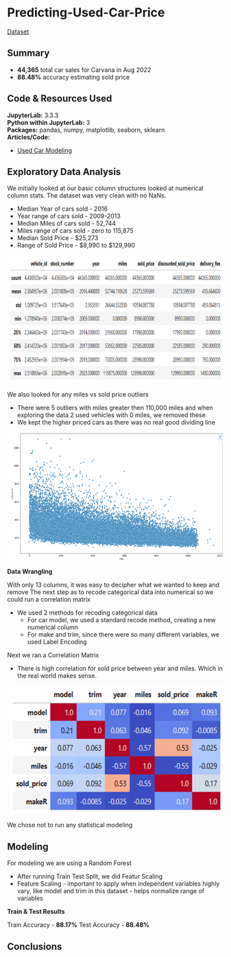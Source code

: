 # Predicting-Used-Car-Price

[Dataset]( https://aws.amazon.com/marketplace/pp/prodview-y77x3t6zisn4w?sr=0-2&ref_=beagle&applicationId=AWSMPContessa) <br>

## Summary
* **44,365** total car sales for Carvana in Aug 2022
* **88.48%** accuracy estimating sold price

## Code & Resources Used
**JupyterLab:** 3.3.3 <br>
**Python within JupyterLab:** 3 <br>
**Packages:** pandas, numpy, matplotlib, seaborn, sklearn <br>
**Articles/Code:**
   - [Used Car Modeling]( https://towardsdatascience.com/end-to-end-data-science-project-predicting-used-car-prices-using-regression-1b12386c69c8)

## Exploratory Data Analysis
We initially looked at our basic column structures looked at numerical column stats.  The dataset was very clean with no NaNs.
* Median Year of cars sold - 2016
* Year range of cars sold - 2009-2013
* Median Miles of cars sold - 52,744
* Miles range of cars sold - zero to 115,875
* Median Sold Price - $25,273
* Range of Sold Price - $8,990 to $129,990
<img style="display: inline; margin: 0 5px;" title="Descriptive Stats" src="Images/Dataset descriptive stats.png" alt="" width="800" height="300"/>

We also looked for any miles vs sold price outliers
* There were 5 outliers with miles greater then 110,000 miles and when exploring the data 2 used vehicles with 0 miles, we removed these
* We kept the higher priced cars as there was no real good dividing line
<img style="display: inline; margin: 0 5px;" title="Miles vs Price" src="Images/Miles vs Price.png" alt="" width="800" height="300"/>

**Data Wrangling**

With only 13 columns, it was easy to decipher what we wanted to keep and remove
The next step as to recode categorical data into numerical so we could run a correlation matrix
* We used 2 methods for recoding categorical data
   * For car model, we used a standard recode method, creating a new numerical column
   * For make and trim, since there were so many different variables, we used Label Encoding

Next we ran a Correlation Matrix
* There is high correlation for sold price between year and miles.  Which in the real world makes sense.
<img style="display: inline; margin: 0 5px;" title="Correlation Matrix" src="Images/Correlation Matrix.png" alt="" width="800" height="300"/>

We chose not to run any statistical modeling

## Modeling
For modeling we are using a Random Forest
* After running Train Test Split, we did Featur Scaling
* Feature Scaling - important to apply when independent variables highly vary, like model and trim in this dataset - helps normalize range of variables

**Train & Test Results**

Train Accuracy - **88.17%**
Test Accuracy - **88.48%**

## Conclusions

